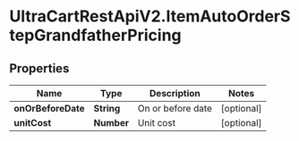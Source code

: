 # UltraCartRestApiV2.ItemAutoOrderStepGrandfatherPricing

## Properties
Name | Type | Description | Notes
------------ | ------------- | ------------- | -------------
**onOrBeforeDate** | **String** | On or before date | [optional] 
**unitCost** | **Number** | Unit cost | [optional] 


